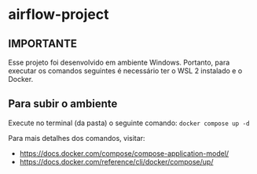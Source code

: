 # airflow-project

## IMPORTANTE
Esse projeto foi desenvolvido em ambiente Windows. Portanto, para executar os comandos seguintes é necessário ter o WSL 2 instalado e o Docker.

## Para subir o ambiente
Execute no terminal (da pasta) o seguinte comando:
    `docker compose up -d`

Para mais detalhes dos comandos, visitar: 
- https://docs.docker.com/compose/compose-application-model/
- https://docs.docker.com/reference/cli/docker/compose/up/

 
